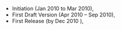   - Initiation (Jan 2010 to Mar 2010),
  - First Draft Version (Apr 2010 – Sep 2010),
  - First Release (by Dec 2010 ),
